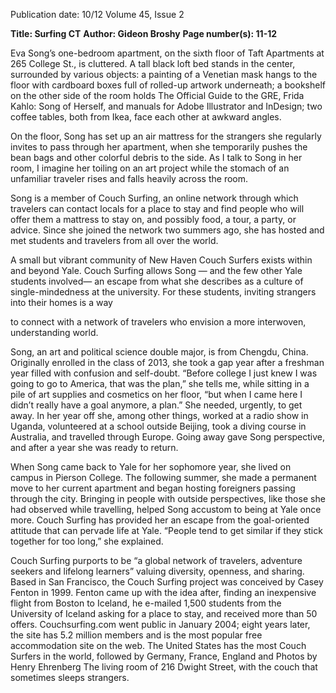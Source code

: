 Publication date: 10/12
Volume 45, Issue 2

**Title: Surfing CT**
**Author: Gideon Broshy**
**Page number(s): 11-12**

Eva Song’s one-bedroom apartment, on the sixth 
floor of Taft Apartments at 265 College St., 
is cluttered. A tall black loft bed stands in the 
center, surrounded by various objects: a painting of a 
Venetian mask hangs to the floor with cardboard boxes 
full of rolled-up artwork underneath; a bookshelf on 
the other side of the room holds The Official Guide to 
the GRE, Frida Kahlo: Song of Herself, and manuals 
for Adobe Illustrator and InDesign; two coffee tables, 
both from Ikea, face each other at awkward angles. 
	

On the floor, Song has set up an air mattress 
for the strangers she regularly invites to pass through 
her apartment, when she temporarily pushes the bean 
bags and other colorful debris to the side. As I talk to 
Song in her room, I imagine her toiling on an art project 
while the stomach of an unfamiliar traveler rises and 
falls heavily across the room.
	

Song is a member of Couch Surfing, an online 
network through which travelers can contact locals for 
a place to stay and find people who will offer them a 
mattress to stay on, and possibly food, a tour, a party, or 
advice. Since she joined the network two summers ago, 
she has hosted and met students and travelers from all 
over the world. 
	

A small but vibrant community of New Haven 
Couch Surfers exists within and beyond Yale. Couch 
Surfing allows Song — and the few other Yale students 
involved— an escape from what she describes as a 
culture of single-mindedness at the university. For these 
students, inviting strangers into their homes is a way 


to connect with a network of travelers who envision a 
more interwoven, understanding world.
	

Song, an art and political science double major, 
is from Chengdu, China. Originally enrolled in the class 
of 2013, she took a gap year after a freshman year filled 
with confusion and self-doubt. “Before college I just 
knew I was going to go to America, that was the plan,” 
she tells me, while sitting in a pile of art supplies and 
cosmetics on her floor, “but when I came here I didn’t 
really have a goal anymore, a plan.” 
 She needed, urgently, to get away. In her year off she, 
among other things, worked at a radio show in Uganda, 
volunteered at a school outside Beijing, took a diving 
course in Australia, and travelled through Europe. 
Going away gave Song perspective, and after a year she 
was ready to return.
	

When Song came back to Yale for her 
sophomore year, she lived on campus in Pierson 
College. The following summer, she made a permanent 
move to her current apartment and began hosting 
foreigners passing through the city. Bringing in people 
with outside perspectives, like those she had observed 
while travelling, helped Song accustom to being at Yale 
once more. Couch Surfing has provided her an escape 
from the goal-oriented attitude that can pervade life at 
Yale. “People tend to get similar if they stick together 
for too long,” she explained.
	

Couch Surfing purports to be “a global network 
of travelers, adventure seekers and lifelong learners” 
valuing diversity, openness, and sharing. Based in San 
Francisco, the Couch Surfing project was conceived by 
Casey Fenton in 1999. Fenton came up with the idea 
after, finding an inexpensive flight from Boston to 
Iceland, he e-mailed 1,500 students from the University 
of Iceland asking for a place to stay, and received more 
than 50 offers. Couchsurfing.com went public in January 
2004; eight years later, the site has 5.2 million members 
and is the most popular free accommodation site on the 
web. The United States has the most Couch Surfers in 
the world, followed by Germany, France, England and 
Photos by Henry Ehrenberg
The living room of  216 Dwight Street, with the couch that 
sometimes sleeps strangers.